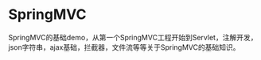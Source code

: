 # SpringMVC
SpringMVC的基础demo，从第一个SpringMVC工程开始到Servlet，注解开发，json字符串，ajax基础，拦截器，文件流等等关于SpringMVC的基础知识。
